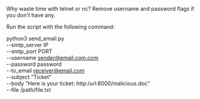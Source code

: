 Why waste time with telnet or nc? 
Remove username and password flags if you don't have any.

Run the script with the following command:

python3 send_email.py \
    --smtp_server IP \
    --smtp_port PORT \
    --username sender@email.com.com \
    --password password \
    --to_email receiver@email.com \
    --subject "Ticket" \
    --body "Here is your ticket: http:/url:8000/malicious.doc" \
    --file /path/file.txt
